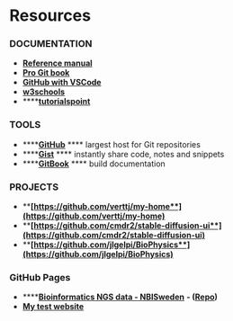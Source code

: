# Resources

### **DOCUMENTATION**

* ****[**Reference manual**](https://git-scm.com/docs)****
* ****[**Pro Git book**](https://git-scm.com/book/en/v2)****
* ****[**GitHub with VSCode**](https://code.visualstudio.com/docs/editor/github)****
* ****[**w3schools**](https://www.w3schools.com/git/default.asp?remote=github)****
* ****[**tutorialspoint**](https://www.tutorialspoint.com/git/index.htm)

### TOOLS

* ****[**GitHub**](https://github.com/) **** largest host for Git repositories
* ****[**Gist**](https://gist.github.com/) **** instantly share code, notes and snippets
* ****[**GitBook**](https://www.gitbook.com/) **** build documentation

### PROJECTS

* ****[**https://github.com/verttj/my-home**](https://github.com/verttj/my-home)****
* ****[**https://github.com/cmdr2/stable-diffusion-ui**](https://github.com/cmdr2/stable-diffusion-ui)****
* ****[**https://github.com/jlgelpi/BioPhysics**](https://github.com/jlgelpi/BioPhysics)****

### GitHub Pages

* ****[**Bioinformatics NGS data - NBISweden**](https://nbisweden.github.io/workshop-ngsintro/2105/home\_content.html) **- (**[**Repo**](https://github.com/NBISweden/workshop-ngsintro)**)**
* ****[**My test website**](https://dabadav.github.io/website/2111/index.html)****
